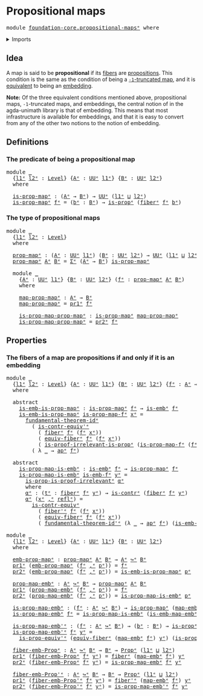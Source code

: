 # Propositional maps

<pre class="Agda"><a id="31" class="Keyword">module</a> <a id="38" href="foundation-core.propositional-maps%25E1%25B5%2589.html" class="Module">foundation-core.propositional-mapsᵉ</a> <a id="74" class="Keyword">where</a>
</pre>
<details><summary>Imports</summary>

<pre class="Agda"><a id="130" class="Keyword">open</a> <a id="135" class="Keyword">import</a> <a id="142" href="foundation.action-on-identifications-functions%25E1%25B5%2589.html" class="Module">foundation.action-on-identifications-functionsᵉ</a>
<a id="190" class="Keyword">open</a> <a id="195" class="Keyword">import</a> <a id="202" href="foundation.dependent-pair-types%25E1%25B5%2589.html" class="Module">foundation.dependent-pair-typesᵉ</a>
<a id="235" class="Keyword">open</a> <a id="240" class="Keyword">import</a> <a id="247" href="foundation.fundamental-theorem-of-identity-types%25E1%25B5%2589.html" class="Module">foundation.fundamental-theorem-of-identity-typesᵉ</a>
<a id="297" class="Keyword">open</a> <a id="302" class="Keyword">import</a> <a id="309" href="foundation.universe-levels%25E1%25B5%2589.html" class="Module">foundation.universe-levelsᵉ</a>

<a id="338" class="Keyword">open</a> <a id="343" class="Keyword">import</a> <a id="350" href="foundation-core.contractible-types%25E1%25B5%2589.html" class="Module">foundation-core.contractible-typesᵉ</a>
<a id="386" class="Keyword">open</a> <a id="391" class="Keyword">import</a> <a id="398" href="foundation-core.embeddings%25E1%25B5%2589.html" class="Module">foundation-core.embeddingsᵉ</a>
<a id="426" class="Keyword">open</a> <a id="431" class="Keyword">import</a> <a id="438" href="foundation-core.fibers-of-maps%25E1%25B5%2589.html" class="Module">foundation-core.fibers-of-mapsᵉ</a>
<a id="470" class="Keyword">open</a> <a id="475" class="Keyword">import</a> <a id="482" href="foundation-core.identity-types%25E1%25B5%2589.html" class="Module">foundation-core.identity-typesᵉ</a>
<a id="514" class="Keyword">open</a> <a id="519" class="Keyword">import</a> <a id="526" href="foundation-core.propositions%25E1%25B5%2589.html" class="Module">foundation-core.propositionsᵉ</a>
</pre>
</details>

## Idea

A map is said to be **propositional** if its
[fibers](foundation-core.fibers-of-maps.md) are
[propositions](foundation-core.propositions.md). This condition is the same as
the condition of being a
[`-1`-truncated map](foundation-core.truncated-maps.md), and it is
[equivalent](foundation-core.equivalences.md) to being an
[embedding](foundation-core.embeddings.md).

**Note:** Of the three equivalent conditions mentioned above, propositional
maps, `-1`-truncated maps, and embeddings, the central notion of in the
agda-unimath library is that of embedding. This means that most infrastructure
is available for embeddings, and that it is easy to convert from any of the
other two notions to the notion of embedding.

## Definitions

### The predicate of being a propositional map

<pre class="Agda"><a id="1371" class="Keyword">module</a> <a id="1378" href="foundation-core.propositional-maps%25E1%25B5%2589.html#1378" class="Module">_</a>
  <a id="1382" class="Symbol">{</a><a id="1383" href="foundation-core.propositional-maps%25E1%25B5%2589.html#1383" class="Bound">l1ᵉ</a> <a id="1387" href="foundation-core.propositional-maps%25E1%25B5%2589.html#1387" class="Bound">l2ᵉ</a> <a id="1391" class="Symbol">:</a> <a id="1393" href="Agda.Primitive.html#742" class="Postulate">Level</a><a id="1398" class="Symbol">}</a> <a id="1400" class="Symbol">{</a><a id="1401" href="foundation-core.propositional-maps%25E1%25B5%2589.html#1401" class="Bound">Aᵉ</a> <a id="1404" class="Symbol">:</a> <a id="1406" href="Agda.Primitive.html#429" class="Primitive">UUᵉ</a> <a id="1410" href="foundation-core.propositional-maps%25E1%25B5%2589.html#1383" class="Bound">l1ᵉ</a><a id="1413" class="Symbol">}</a> <a id="1415" class="Symbol">{</a><a id="1416" href="foundation-core.propositional-maps%25E1%25B5%2589.html#1416" class="Bound">Bᵉ</a> <a id="1419" class="Symbol">:</a> <a id="1421" href="Agda.Primitive.html#429" class="Primitive">UUᵉ</a> <a id="1425" href="foundation-core.propositional-maps%25E1%25B5%2589.html#1387" class="Bound">l2ᵉ</a><a id="1428" class="Symbol">}</a>
  <a id="1432" class="Keyword">where</a>

  <a id="1441" href="foundation-core.propositional-maps%25E1%25B5%2589.html#1441" class="Function">is-prop-mapᵉ</a> <a id="1454" class="Symbol">:</a> <a id="1456" class="Symbol">(</a><a id="1457" href="foundation-core.propositional-maps%25E1%25B5%2589.html#1401" class="Bound">Aᵉ</a> <a id="1460" class="Symbol">→</a> <a id="1462" href="foundation-core.propositional-maps%25E1%25B5%2589.html#1416" class="Bound">Bᵉ</a><a id="1464" class="Symbol">)</a> <a id="1466" class="Symbol">→</a> <a id="1468" href="Agda.Primitive.html#429" class="Primitive">UUᵉ</a> <a id="1472" class="Symbol">(</a><a id="1473" href="foundation-core.propositional-maps%25E1%25B5%2589.html#1383" class="Bound">l1ᵉ</a> <a id="1477" href="Agda.Primitive.html#961" class="Primitive Operator">⊔</a> <a id="1479" href="foundation-core.propositional-maps%25E1%25B5%2589.html#1387" class="Bound">l2ᵉ</a><a id="1482" class="Symbol">)</a>
  <a id="1486" href="foundation-core.propositional-maps%25E1%25B5%2589.html#1441" class="Function">is-prop-mapᵉ</a> <a id="1499" href="foundation-core.propositional-maps%25E1%25B5%2589.html#1499" class="Bound">fᵉ</a> <a id="1502" class="Symbol">=</a> <a id="1504" class="Symbol">(</a><a id="1505" href="foundation-core.propositional-maps%25E1%25B5%2589.html#1505" class="Bound">bᵉ</a> <a id="1508" class="Symbol">:</a> <a id="1510" href="foundation-core.propositional-maps%25E1%25B5%2589.html#1416" class="Bound">Bᵉ</a><a id="1512" class="Symbol">)</a> <a id="1514" class="Symbol">→</a> <a id="1516" href="foundation-core.propositions%25E1%25B5%2589.html#1041" class="Function">is-propᵉ</a> <a id="1525" class="Symbol">(</a><a id="1526" href="foundation-core.fibers-of-maps%25E1%25B5%2589.html#962" class="Function">fiberᵉ</a> <a id="1533" href="foundation-core.propositional-maps%25E1%25B5%2589.html#1499" class="Bound">fᵉ</a> <a id="1536" href="foundation-core.propositional-maps%25E1%25B5%2589.html#1505" class="Bound">bᵉ</a><a id="1538" class="Symbol">)</a>
</pre>
### The type of propositional maps

<pre class="Agda"><a id="1589" class="Keyword">module</a> <a id="1596" href="foundation-core.propositional-maps%25E1%25B5%2589.html#1596" class="Module">_</a>
  <a id="1600" class="Symbol">{</a><a id="1601" href="foundation-core.propositional-maps%25E1%25B5%2589.html#1601" class="Bound">l1ᵉ</a> <a id="1605" href="foundation-core.propositional-maps%25E1%25B5%2589.html#1605" class="Bound">l2ᵉ</a> <a id="1609" class="Symbol">:</a> <a id="1611" href="Agda.Primitive.html#742" class="Postulate">Level</a><a id="1616" class="Symbol">}</a>
  <a id="1620" class="Keyword">where</a>

  <a id="1629" href="foundation-core.propositional-maps%25E1%25B5%2589.html#1629" class="Function">prop-mapᵉ</a> <a id="1639" class="Symbol">:</a> <a id="1641" class="Symbol">(</a><a id="1642" href="foundation-core.propositional-maps%25E1%25B5%2589.html#1642" class="Bound">Aᵉ</a> <a id="1645" class="Symbol">:</a> <a id="1647" href="Agda.Primitive.html#429" class="Primitive">UUᵉ</a> <a id="1651" href="foundation-core.propositional-maps%25E1%25B5%2589.html#1601" class="Bound">l1ᵉ</a><a id="1654" class="Symbol">)</a> <a id="1656" class="Symbol">(</a><a id="1657" href="foundation-core.propositional-maps%25E1%25B5%2589.html#1657" class="Bound">Bᵉ</a> <a id="1660" class="Symbol">:</a> <a id="1662" href="Agda.Primitive.html#429" class="Primitive">UUᵉ</a> <a id="1666" href="foundation-core.propositional-maps%25E1%25B5%2589.html#1605" class="Bound">l2ᵉ</a><a id="1669" class="Symbol">)</a> <a id="1671" class="Symbol">→</a> <a id="1673" href="Agda.Primitive.html#429" class="Primitive">UUᵉ</a> <a id="1677" class="Symbol">(</a><a id="1678" href="foundation-core.propositional-maps%25E1%25B5%2589.html#1601" class="Bound">l1ᵉ</a> <a id="1682" href="Agda.Primitive.html#961" class="Primitive Operator">⊔</a> <a id="1684" href="foundation-core.propositional-maps%25E1%25B5%2589.html#1605" class="Bound">l2ᵉ</a><a id="1687" class="Symbol">)</a>
  <a id="1691" href="foundation-core.propositional-maps%25E1%25B5%2589.html#1629" class="Function">prop-mapᵉ</a> <a id="1701" href="foundation-core.propositional-maps%25E1%25B5%2589.html#1701" class="Bound">Aᵉ</a> <a id="1704" href="foundation-core.propositional-maps%25E1%25B5%2589.html#1704" class="Bound">Bᵉ</a> <a id="1707" class="Symbol">=</a> <a id="1709" href="foundation.dependent-pair-types%25E1%25B5%2589.html#585" class="Record">Σᵉ</a> <a id="1712" class="Symbol">(</a><a id="1713" href="foundation-core.propositional-maps%25E1%25B5%2589.html#1701" class="Bound">Aᵉ</a> <a id="1716" class="Symbol">→</a> <a id="1718" href="foundation-core.propositional-maps%25E1%25B5%2589.html#1704" class="Bound">Bᵉ</a><a id="1720" class="Symbol">)</a> <a id="1722" href="foundation-core.propositional-maps%25E1%25B5%2589.html#1441" class="Function">is-prop-mapᵉ</a>

  <a id="1738" class="Keyword">module</a> <a id="1745" href="foundation-core.propositional-maps%25E1%25B5%2589.html#1745" class="Module">_</a>
    <a id="1751" class="Symbol">{</a><a id="1752" href="foundation-core.propositional-maps%25E1%25B5%2589.html#1752" class="Bound">Aᵉ</a> <a id="1755" class="Symbol">:</a> <a id="1757" href="Agda.Primitive.html#429" class="Primitive">UUᵉ</a> <a id="1761" href="foundation-core.propositional-maps%25E1%25B5%2589.html#1601" class="Bound">l1ᵉ</a><a id="1764" class="Symbol">}</a> <a id="1766" class="Symbol">{</a><a id="1767" href="foundation-core.propositional-maps%25E1%25B5%2589.html#1767" class="Bound">Bᵉ</a> <a id="1770" class="Symbol">:</a> <a id="1772" href="Agda.Primitive.html#429" class="Primitive">UUᵉ</a> <a id="1776" href="foundation-core.propositional-maps%25E1%25B5%2589.html#1605" class="Bound">l2ᵉ</a><a id="1779" class="Symbol">}</a> <a id="1781" class="Symbol">(</a><a id="1782" href="foundation-core.propositional-maps%25E1%25B5%2589.html#1782" class="Bound">fᵉ</a> <a id="1785" class="Symbol">:</a> <a id="1787" href="foundation-core.propositional-maps%25E1%25B5%2589.html#1629" class="Function">prop-mapᵉ</a> <a id="1797" href="foundation-core.propositional-maps%25E1%25B5%2589.html#1752" class="Bound">Aᵉ</a> <a id="1800" href="foundation-core.propositional-maps%25E1%25B5%2589.html#1767" class="Bound">Bᵉ</a><a id="1802" class="Symbol">)</a>
    <a id="1808" class="Keyword">where</a>

    <a id="1819" href="foundation-core.propositional-maps%25E1%25B5%2589.html#1819" class="Function">map-prop-mapᵉ</a> <a id="1833" class="Symbol">:</a> <a id="1835" href="foundation-core.propositional-maps%25E1%25B5%2589.html#1752" class="Bound">Aᵉ</a> <a id="1838" class="Symbol">→</a> <a id="1840" href="foundation-core.propositional-maps%25E1%25B5%2589.html#1767" class="Bound">Bᵉ</a>
    <a id="1847" href="foundation-core.propositional-maps%25E1%25B5%2589.html#1819" class="Function">map-prop-mapᵉ</a> <a id="1861" class="Symbol">=</a> <a id="1863" href="foundation.dependent-pair-types%25E1%25B5%2589.html#697" class="Field">pr1ᵉ</a> <a id="1868" href="foundation-core.propositional-maps%25E1%25B5%2589.html#1782" class="Bound">fᵉ</a>

    <a id="1876" href="foundation-core.propositional-maps%25E1%25B5%2589.html#1876" class="Function">is-prop-map-prop-mapᵉ</a> <a id="1898" class="Symbol">:</a> <a id="1900" href="foundation-core.propositional-maps%25E1%25B5%2589.html#1441" class="Function">is-prop-mapᵉ</a> <a id="1913" href="foundation-core.propositional-maps%25E1%25B5%2589.html#1819" class="Function">map-prop-mapᵉ</a>
    <a id="1931" href="foundation-core.propositional-maps%25E1%25B5%2589.html#1876" class="Function">is-prop-map-prop-mapᵉ</a> <a id="1953" class="Symbol">=</a> <a id="1955" href="foundation.dependent-pair-types%25E1%25B5%2589.html#711" class="Field">pr2ᵉ</a> <a id="1960" href="foundation-core.propositional-maps%25E1%25B5%2589.html#1782" class="Bound">fᵉ</a>
</pre>
## Properties

### The fibers of a map are propositions if and only if it is an embedding

<pre class="Agda"><a id="2067" class="Keyword">module</a> <a id="2074" href="foundation-core.propositional-maps%25E1%25B5%2589.html#2074" class="Module">_</a>
  <a id="2078" class="Symbol">{</a><a id="2079" href="foundation-core.propositional-maps%25E1%25B5%2589.html#2079" class="Bound">l1ᵉ</a> <a id="2083" href="foundation-core.propositional-maps%25E1%25B5%2589.html#2083" class="Bound">l2ᵉ</a> <a id="2087" class="Symbol">:</a> <a id="2089" href="Agda.Primitive.html#742" class="Postulate">Level</a><a id="2094" class="Symbol">}</a> <a id="2096" class="Symbol">{</a><a id="2097" href="foundation-core.propositional-maps%25E1%25B5%2589.html#2097" class="Bound">Aᵉ</a> <a id="2100" class="Symbol">:</a> <a id="2102" href="Agda.Primitive.html#429" class="Primitive">UUᵉ</a> <a id="2106" href="foundation-core.propositional-maps%25E1%25B5%2589.html#2079" class="Bound">l1ᵉ</a><a id="2109" class="Symbol">}</a> <a id="2111" class="Symbol">{</a><a id="2112" href="foundation-core.propositional-maps%25E1%25B5%2589.html#2112" class="Bound">Bᵉ</a> <a id="2115" class="Symbol">:</a> <a id="2117" href="Agda.Primitive.html#429" class="Primitive">UUᵉ</a> <a id="2121" href="foundation-core.propositional-maps%25E1%25B5%2589.html#2083" class="Bound">l2ᵉ</a><a id="2124" class="Symbol">}</a> <a id="2126" class="Symbol">{</a><a id="2127" href="foundation-core.propositional-maps%25E1%25B5%2589.html#2127" class="Bound">fᵉ</a> <a id="2130" class="Symbol">:</a> <a id="2132" href="foundation-core.propositional-maps%25E1%25B5%2589.html#2097" class="Bound">Aᵉ</a> <a id="2135" class="Symbol">→</a> <a id="2137" href="foundation-core.propositional-maps%25E1%25B5%2589.html#2112" class="Bound">Bᵉ</a><a id="2139" class="Symbol">}</a>
  <a id="2143" class="Keyword">where</a>

  <a id="2152" class="Keyword">abstract</a>
    <a id="2165" href="foundation-core.propositional-maps%25E1%25B5%2589.html#2165" class="Function">is-emb-is-prop-mapᵉ</a> <a id="2185" class="Symbol">:</a> <a id="2187" href="foundation-core.propositional-maps%25E1%25B5%2589.html#1441" class="Function">is-prop-mapᵉ</a> <a id="2200" href="foundation-core.propositional-maps%25E1%25B5%2589.html#2127" class="Bound">fᵉ</a> <a id="2203" class="Symbol">→</a> <a id="2205" href="foundation-core.embeddings%25E1%25B5%2589.html#1101" class="Function">is-embᵉ</a> <a id="2213" href="foundation-core.propositional-maps%25E1%25B5%2589.html#2127" class="Bound">fᵉ</a>
    <a id="2220" href="foundation-core.propositional-maps%25E1%25B5%2589.html#2165" class="Function">is-emb-is-prop-mapᵉ</a> <a id="2240" href="foundation-core.propositional-maps%25E1%25B5%2589.html#2240" class="Bound">is-prop-map-fᵉ</a> <a id="2255" href="foundation-core.propositional-maps%25E1%25B5%2589.html#2255" class="Bound">xᵉ</a> <a id="2258" class="Symbol">=</a>
      <a id="2266" href="foundation.fundamental-theorem-of-identity-types%25E1%25B5%2589.html#2064" class="Function">fundamental-theorem-idᵉ</a>
        <a id="2298" class="Symbol">(</a> <a id="2300" href="foundation-core.contractible-types%25E1%25B5%2589.html#3162" class="Function">is-contr-equiv&#39;ᵉ</a>
          <a id="2327" class="Symbol">(</a> <a id="2329" href="foundation-core.fibers-of-maps%25E1%25B5%2589.html#962" class="Function">fiberᵉ</a> <a id="2336" href="foundation-core.propositional-maps%25E1%25B5%2589.html#2127" class="Bound">fᵉ</a> <a id="2339" class="Symbol">(</a><a id="2340" href="foundation-core.propositional-maps%25E1%25B5%2589.html#2127" class="Bound">fᵉ</a> <a id="2343" href="foundation-core.propositional-maps%25E1%25B5%2589.html#2255" class="Bound">xᵉ</a><a id="2345" class="Symbol">))</a>
          <a id="2358" class="Symbol">(</a> <a id="2360" href="foundation-core.fibers-of-maps%25E1%25B5%2589.html#6929" class="Function">equiv-fiberᵉ</a> <a id="2373" href="foundation-core.propositional-maps%25E1%25B5%2589.html#2127" class="Bound">fᵉ</a> <a id="2376" class="Symbol">(</a><a id="2377" href="foundation-core.propositional-maps%25E1%25B5%2589.html#2127" class="Bound">fᵉ</a> <a id="2380" href="foundation-core.propositional-maps%25E1%25B5%2589.html#2255" class="Bound">xᵉ</a><a id="2382" class="Symbol">))</a>
          <a id="2395" class="Symbol">(</a> <a id="2397" href="foundation-core.propositions%25E1%25B5%2589.html#3028" class="Function">is-proof-irrelevant-is-propᵉ</a> <a id="2426" class="Symbol">(</a><a id="2427" href="foundation-core.propositional-maps%25E1%25B5%2589.html#2240" class="Bound">is-prop-map-fᵉ</a> <a id="2442" class="Symbol">(</a><a id="2443" href="foundation-core.propositional-maps%25E1%25B5%2589.html#2127" class="Bound">fᵉ</a> <a id="2446" href="foundation-core.propositional-maps%25E1%25B5%2589.html#2255" class="Bound">xᵉ</a><a id="2448" class="Symbol">))</a> <a id="2451" class="Symbol">(</a><a id="2452" href="foundation-core.propositional-maps%25E1%25B5%2589.html#2255" class="Bound">xᵉ</a> <a id="2455" href="foundation.dependent-pair-types%25E1%25B5%2589.html#788" class="InductiveConstructor Operator">,ᵉ</a> <a id="2458" href="foundation-core.identity-types%25E1%25B5%2589.html#2694" class="InductiveConstructor">reflᵉ</a><a id="2463" class="Symbol">)))</a>
        <a id="2475" class="Symbol">(</a> <a id="2477" class="Symbol">λ</a> <a id="2479" href="foundation-core.propositional-maps%25E1%25B5%2589.html#2479" class="Bound">_</a> <a id="2481" class="Symbol">→</a> <a id="2483" href="foundation.action-on-identifications-functions%25E1%25B5%2589.html#735" class="Function">apᵉ</a> <a id="2487" href="foundation-core.propositional-maps%25E1%25B5%2589.html#2127" class="Bound">fᵉ</a><a id="2489" class="Symbol">)</a>

  <a id="2494" class="Keyword">abstract</a>
    <a id="2507" href="foundation-core.propositional-maps%25E1%25B5%2589.html#2507" class="Function">is-prop-map-is-embᵉ</a> <a id="2527" class="Symbol">:</a> <a id="2529" href="foundation-core.embeddings%25E1%25B5%2589.html#1101" class="Function">is-embᵉ</a> <a id="2537" href="foundation-core.propositional-maps%25E1%25B5%2589.html#2127" class="Bound">fᵉ</a> <a id="2540" class="Symbol">→</a> <a id="2542" href="foundation-core.propositional-maps%25E1%25B5%2589.html#1441" class="Function">is-prop-mapᵉ</a> <a id="2555" href="foundation-core.propositional-maps%25E1%25B5%2589.html#2127" class="Bound">fᵉ</a>
    <a id="2562" href="foundation-core.propositional-maps%25E1%25B5%2589.html#2507" class="Function">is-prop-map-is-embᵉ</a> <a id="2582" href="foundation-core.propositional-maps%25E1%25B5%2589.html#2582" class="Bound">is-emb-fᵉ</a> <a id="2592" href="foundation-core.propositional-maps%25E1%25B5%2589.html#2592" class="Bound">yᵉ</a> <a id="2595" class="Symbol">=</a>
      <a id="2603" href="foundation-core.propositions%25E1%25B5%2589.html#3210" class="Function">is-prop-is-proof-irrelevantᵉ</a> <a id="2632" href="foundation-core.propositional-maps%25E1%25B5%2589.html#2653" class="Function">αᵉ</a>
      <a id="2641" class="Keyword">where</a>
      <a id="2653" href="foundation-core.propositional-maps%25E1%25B5%2589.html#2653" class="Function">αᵉ</a> <a id="2656" class="Symbol">:</a> <a id="2658" class="Symbol">(</a><a id="2659" href="foundation-core.propositional-maps%25E1%25B5%2589.html#2659" class="Bound">tᵉ</a> <a id="2662" class="Symbol">:</a> <a id="2664" href="foundation-core.fibers-of-maps%25E1%25B5%2589.html#962" class="Function">fiberᵉ</a> <a id="2671" href="foundation-core.propositional-maps%25E1%25B5%2589.html#2127" class="Bound">fᵉ</a> <a id="2674" href="foundation-core.propositional-maps%25E1%25B5%2589.html#2592" class="Bound">yᵉ</a><a id="2676" class="Symbol">)</a> <a id="2678" class="Symbol">→</a> <a id="2680" href="foundation-core.contractible-types%25E1%25B5%2589.html#908" class="Function">is-contrᵉ</a> <a id="2690" class="Symbol">(</a><a id="2691" href="foundation-core.fibers-of-maps%25E1%25B5%2589.html#962" class="Function">fiberᵉ</a> <a id="2698" href="foundation-core.propositional-maps%25E1%25B5%2589.html#2127" class="Bound">fᵉ</a> <a id="2701" href="foundation-core.propositional-maps%25E1%25B5%2589.html#2592" class="Bound">yᵉ</a><a id="2703" class="Symbol">)</a>
      <a id="2711" href="foundation-core.propositional-maps%25E1%25B5%2589.html#2653" class="Function">αᵉ</a> <a id="2714" class="Symbol">(</a><a id="2715" href="foundation-core.propositional-maps%25E1%25B5%2589.html#2715" class="Bound">xᵉ</a> <a id="2718" href="foundation.dependent-pair-types%25E1%25B5%2589.html#788" class="InductiveConstructor Operator">,ᵉ</a> <a id="2721" href="foundation-core.identity-types%25E1%25B5%2589.html#2694" class="InductiveConstructor">reflᵉ</a><a id="2726" class="Symbol">)</a> <a id="2728" class="Symbol">=</a>
        <a id="2738" href="foundation-core.contractible-types%25E1%25B5%2589.html#2606" class="Function">is-contr-equivᵉ</a>
          <a id="2764" class="Symbol">(</a> <a id="2766" href="foundation-core.fibers-of-maps%25E1%25B5%2589.html#1028" class="Function">fiber&#39;ᵉ</a> <a id="2774" href="foundation-core.propositional-maps%25E1%25B5%2589.html#2127" class="Bound">fᵉ</a> <a id="2777" class="Symbol">(</a><a id="2778" href="foundation-core.propositional-maps%25E1%25B5%2589.html#2127" class="Bound">fᵉ</a> <a id="2781" href="foundation-core.propositional-maps%25E1%25B5%2589.html#2715" class="Bound">xᵉ</a><a id="2783" class="Symbol">))</a>
          <a id="2796" class="Symbol">(</a> <a id="2798" href="foundation-core.fibers-of-maps%25E1%25B5%2589.html#6929" class="Function">equiv-fiberᵉ</a> <a id="2811" href="foundation-core.propositional-maps%25E1%25B5%2589.html#2127" class="Bound">fᵉ</a> <a id="2814" class="Symbol">(</a><a id="2815" href="foundation-core.propositional-maps%25E1%25B5%2589.html#2127" class="Bound">fᵉ</a> <a id="2818" href="foundation-core.propositional-maps%25E1%25B5%2589.html#2715" class="Bound">xᵉ</a><a id="2820" class="Symbol">))</a>
          <a id="2833" class="Symbol">(</a> <a id="2835" href="foundation.fundamental-theorem-of-identity-types%25E1%25B5%2589.html#2352" class="Function">fundamental-theorem-id&#39;ᵉ</a> <a id="2860" class="Symbol">(λ</a> <a id="2863" href="foundation-core.propositional-maps%25E1%25B5%2589.html#2863" class="Bound">_</a> <a id="2865" class="Symbol">→</a> <a id="2867" href="foundation.action-on-identifications-functions%25E1%25B5%2589.html#735" class="Function">apᵉ</a> <a id="2871" href="foundation-core.propositional-maps%25E1%25B5%2589.html#2127" class="Bound">fᵉ</a><a id="2873" class="Symbol">)</a> <a id="2875" class="Symbol">(</a><a id="2876" href="foundation-core.propositional-maps%25E1%25B5%2589.html#2582" class="Bound">is-emb-fᵉ</a> <a id="2886" href="foundation-core.propositional-maps%25E1%25B5%2589.html#2715" class="Bound">xᵉ</a><a id="2888" class="Symbol">))</a>

<a id="2892" class="Keyword">module</a> <a id="2899" href="foundation-core.propositional-maps%25E1%25B5%2589.html#2899" class="Module">_</a>
  <a id="2903" class="Symbol">{</a><a id="2904" href="foundation-core.propositional-maps%25E1%25B5%2589.html#2904" class="Bound">l1ᵉ</a> <a id="2908" href="foundation-core.propositional-maps%25E1%25B5%2589.html#2908" class="Bound">l2ᵉ</a> <a id="2912" class="Symbol">:</a> <a id="2914" href="Agda.Primitive.html#742" class="Postulate">Level</a><a id="2919" class="Symbol">}</a> <a id="2921" class="Symbol">{</a><a id="2922" href="foundation-core.propositional-maps%25E1%25B5%2589.html#2922" class="Bound">Aᵉ</a> <a id="2925" class="Symbol">:</a> <a id="2927" href="Agda.Primitive.html#429" class="Primitive">UUᵉ</a> <a id="2931" href="foundation-core.propositional-maps%25E1%25B5%2589.html#2904" class="Bound">l1ᵉ</a><a id="2934" class="Symbol">}</a> <a id="2936" class="Symbol">{</a><a id="2937" href="foundation-core.propositional-maps%25E1%25B5%2589.html#2937" class="Bound">Bᵉ</a> <a id="2940" class="Symbol">:</a> <a id="2942" href="Agda.Primitive.html#429" class="Primitive">UUᵉ</a> <a id="2946" href="foundation-core.propositional-maps%25E1%25B5%2589.html#2908" class="Bound">l2ᵉ</a><a id="2949" class="Symbol">}</a>
  <a id="2953" class="Keyword">where</a>

  <a id="2962" href="foundation-core.propositional-maps%25E1%25B5%2589.html#2962" class="Function">emb-prop-mapᵉ</a> <a id="2976" class="Symbol">:</a> <a id="2978" href="foundation-core.propositional-maps%25E1%25B5%2589.html#1629" class="Function">prop-mapᵉ</a> <a id="2988" href="foundation-core.propositional-maps%25E1%25B5%2589.html#2922" class="Bound">Aᵉ</a> <a id="2991" href="foundation-core.propositional-maps%25E1%25B5%2589.html#2937" class="Bound">Bᵉ</a> <a id="2994" class="Symbol">→</a> <a id="2996" href="foundation-core.propositional-maps%25E1%25B5%2589.html#2922" class="Bound">Aᵉ</a> <a id="2999" href="foundation-core.embeddings%25E1%25B5%2589.html#1585" class="Function Operator">↪ᵉ</a> <a id="3002" href="foundation-core.propositional-maps%25E1%25B5%2589.html#2937" class="Bound">Bᵉ</a>
  <a id="3007" href="foundation.dependent-pair-types%25E1%25B5%2589.html#697" class="Field">pr1ᵉ</a> <a id="3012" class="Symbol">(</a><a id="3013" href="foundation-core.propositional-maps%25E1%25B5%2589.html#2962" class="Function">emb-prop-mapᵉ</a> <a id="3027" class="Symbol">(</a><a id="3028" href="foundation-core.propositional-maps%25E1%25B5%2589.html#3028" class="Bound">fᵉ</a> <a id="3031" href="foundation.dependent-pair-types%25E1%25B5%2589.html#788" class="InductiveConstructor Operator">,ᵉ</a> <a id="3034" href="foundation-core.propositional-maps%25E1%25B5%2589.html#3034" class="Bound">pᵉ</a><a id="3036" class="Symbol">))</a> <a id="3039" class="Symbol">=</a> <a id="3041" href="foundation-core.propositional-maps%25E1%25B5%2589.html#3028" class="Bound">fᵉ</a>
  <a id="3046" href="foundation.dependent-pair-types%25E1%25B5%2589.html#711" class="Field">pr2ᵉ</a> <a id="3051" class="Symbol">(</a><a id="3052" href="foundation-core.propositional-maps%25E1%25B5%2589.html#2962" class="Function">emb-prop-mapᵉ</a> <a id="3066" class="Symbol">(</a><a id="3067" href="foundation-core.propositional-maps%25E1%25B5%2589.html#3067" class="Bound">fᵉ</a> <a id="3070" href="foundation.dependent-pair-types%25E1%25B5%2589.html#788" class="InductiveConstructor Operator">,ᵉ</a> <a id="3073" href="foundation-core.propositional-maps%25E1%25B5%2589.html#3073" class="Bound">pᵉ</a><a id="3075" class="Symbol">))</a> <a id="3078" class="Symbol">=</a> <a id="3080" href="foundation-core.propositional-maps%25E1%25B5%2589.html#2165" class="Function">is-emb-is-prop-mapᵉ</a> <a id="3100" href="foundation-core.propositional-maps%25E1%25B5%2589.html#3073" class="Bound">pᵉ</a>

  <a id="3106" href="foundation-core.propositional-maps%25E1%25B5%2589.html#3106" class="Function">prop-map-embᵉ</a> <a id="3120" class="Symbol">:</a> <a id="3122" href="foundation-core.propositional-maps%25E1%25B5%2589.html#2922" class="Bound">Aᵉ</a> <a id="3125" href="foundation-core.embeddings%25E1%25B5%2589.html#1585" class="Function Operator">↪ᵉ</a> <a id="3128" href="foundation-core.propositional-maps%25E1%25B5%2589.html#2937" class="Bound">Bᵉ</a> <a id="3131" class="Symbol">→</a> <a id="3133" href="foundation-core.propositional-maps%25E1%25B5%2589.html#1629" class="Function">prop-mapᵉ</a> <a id="3143" href="foundation-core.propositional-maps%25E1%25B5%2589.html#2922" class="Bound">Aᵉ</a> <a id="3146" href="foundation-core.propositional-maps%25E1%25B5%2589.html#2937" class="Bound">Bᵉ</a>
  <a id="3151" href="foundation.dependent-pair-types%25E1%25B5%2589.html#697" class="Field">pr1ᵉ</a> <a id="3156" class="Symbol">(</a><a id="3157" href="foundation-core.propositional-maps%25E1%25B5%2589.html#3106" class="Function">prop-map-embᵉ</a> <a id="3171" class="Symbol">(</a><a id="3172" href="foundation-core.propositional-maps%25E1%25B5%2589.html#3172" class="Bound">fᵉ</a> <a id="3175" href="foundation.dependent-pair-types%25E1%25B5%2589.html#788" class="InductiveConstructor Operator">,ᵉ</a> <a id="3178" href="foundation-core.propositional-maps%25E1%25B5%2589.html#3178" class="Bound">pᵉ</a><a id="3180" class="Symbol">))</a> <a id="3183" class="Symbol">=</a> <a id="3185" href="foundation-core.propositional-maps%25E1%25B5%2589.html#3172" class="Bound">fᵉ</a>
  <a id="3190" href="foundation.dependent-pair-types%25E1%25B5%2589.html#711" class="Field">pr2ᵉ</a> <a id="3195" class="Symbol">(</a><a id="3196" href="foundation-core.propositional-maps%25E1%25B5%2589.html#3106" class="Function">prop-map-embᵉ</a> <a id="3210" class="Symbol">(</a><a id="3211" href="foundation-core.propositional-maps%25E1%25B5%2589.html#3211" class="Bound">fᵉ</a> <a id="3214" href="foundation.dependent-pair-types%25E1%25B5%2589.html#788" class="InductiveConstructor Operator">,ᵉ</a> <a id="3217" href="foundation-core.propositional-maps%25E1%25B5%2589.html#3217" class="Bound">pᵉ</a><a id="3219" class="Symbol">))</a> <a id="3222" class="Symbol">=</a> <a id="3224" href="foundation-core.propositional-maps%25E1%25B5%2589.html#2507" class="Function">is-prop-map-is-embᵉ</a> <a id="3244" href="foundation-core.propositional-maps%25E1%25B5%2589.html#3217" class="Bound">pᵉ</a>

  <a id="3250" href="foundation-core.propositional-maps%25E1%25B5%2589.html#3250" class="Function">is-prop-map-embᵉ</a> <a id="3267" class="Symbol">:</a> <a id="3269" class="Symbol">(</a><a id="3270" href="foundation-core.propositional-maps%25E1%25B5%2589.html#3270" class="Bound">fᵉ</a> <a id="3273" class="Symbol">:</a> <a id="3275" href="foundation-core.propositional-maps%25E1%25B5%2589.html#2922" class="Bound">Aᵉ</a> <a id="3278" href="foundation-core.embeddings%25E1%25B5%2589.html#1585" class="Function Operator">↪ᵉ</a> <a id="3281" href="foundation-core.propositional-maps%25E1%25B5%2589.html#2937" class="Bound">Bᵉ</a><a id="3283" class="Symbol">)</a> <a id="3285" class="Symbol">→</a> <a id="3287" href="foundation-core.propositional-maps%25E1%25B5%2589.html#1441" class="Function">is-prop-mapᵉ</a> <a id="3300" class="Symbol">(</a><a id="3301" href="foundation-core.embeddings%25E1%25B5%2589.html#1753" class="Function">map-embᵉ</a> <a id="3310" href="foundation-core.propositional-maps%25E1%25B5%2589.html#3270" class="Bound">fᵉ</a><a id="3312" class="Symbol">)</a>
  <a id="3316" href="foundation-core.propositional-maps%25E1%25B5%2589.html#3250" class="Function">is-prop-map-embᵉ</a> <a id="3333" href="foundation-core.propositional-maps%25E1%25B5%2589.html#3333" class="Bound">fᵉ</a> <a id="3336" class="Symbol">=</a> <a id="3338" href="foundation-core.propositional-maps%25E1%25B5%2589.html#2507" class="Function">is-prop-map-is-embᵉ</a> <a id="3358" class="Symbol">(</a><a id="3359" href="foundation-core.embeddings%25E1%25B5%2589.html#1804" class="Function">is-emb-map-embᵉ</a> <a id="3375" href="foundation-core.propositional-maps%25E1%25B5%2589.html#3333" class="Bound">fᵉ</a><a id="3377" class="Symbol">)</a>

  <a id="3382" href="foundation-core.propositional-maps%25E1%25B5%2589.html#3382" class="Function">is-prop-map-emb&#39;ᵉ</a> <a id="3400" class="Symbol">:</a> <a id="3402" class="Symbol">(</a><a id="3403" href="foundation-core.propositional-maps%25E1%25B5%2589.html#3403" class="Bound">fᵉ</a> <a id="3406" class="Symbol">:</a> <a id="3408" href="foundation-core.propositional-maps%25E1%25B5%2589.html#2922" class="Bound">Aᵉ</a> <a id="3411" href="foundation-core.embeddings%25E1%25B5%2589.html#1585" class="Function Operator">↪ᵉ</a> <a id="3414" href="foundation-core.propositional-maps%25E1%25B5%2589.html#2937" class="Bound">Bᵉ</a><a id="3416" class="Symbol">)</a> <a id="3418" class="Symbol">→</a> <a id="3420" class="Symbol">(</a><a id="3421" href="foundation-core.propositional-maps%25E1%25B5%2589.html#3421" class="Bound">bᵉ</a> <a id="3424" class="Symbol">:</a> <a id="3426" href="foundation-core.propositional-maps%25E1%25B5%2589.html#2937" class="Bound">Bᵉ</a><a id="3428" class="Symbol">)</a> <a id="3430" class="Symbol">→</a> <a id="3432" href="foundation-core.propositions%25E1%25B5%2589.html#1041" class="Function">is-propᵉ</a> <a id="3441" class="Symbol">(</a><a id="3442" href="foundation-core.fibers-of-maps%25E1%25B5%2589.html#1028" class="Function">fiber&#39;ᵉ</a> <a id="3450" class="Symbol">(</a><a id="3451" href="foundation-core.embeddings%25E1%25B5%2589.html#1753" class="Function">map-embᵉ</a> <a id="3460" href="foundation-core.propositional-maps%25E1%25B5%2589.html#3403" class="Bound">fᵉ</a><a id="3462" class="Symbol">)</a> <a id="3464" href="foundation-core.propositional-maps%25E1%25B5%2589.html#3421" class="Bound">bᵉ</a><a id="3466" class="Symbol">)</a>
  <a id="3470" href="foundation-core.propositional-maps%25E1%25B5%2589.html#3382" class="Function">is-prop-map-emb&#39;ᵉ</a> <a id="3488" href="foundation-core.propositional-maps%25E1%25B5%2589.html#3488" class="Bound">fᵉ</a> <a id="3491" href="foundation-core.propositional-maps%25E1%25B5%2589.html#3491" class="Bound">yᵉ</a> <a id="3494" class="Symbol">=</a>
    <a id="3500" href="foundation-core.propositions%25E1%25B5%2589.html#4311" class="Function">is-prop-equiv&#39;ᵉ</a> <a id="3516" class="Symbol">(</a><a id="3517" href="foundation-core.fibers-of-maps%25E1%25B5%2589.html#6929" class="Function">equiv-fiberᵉ</a> <a id="3530" class="Symbol">(</a><a id="3531" href="foundation-core.embeddings%25E1%25B5%2589.html#1753" class="Function">map-embᵉ</a> <a id="3540" href="foundation-core.propositional-maps%25E1%25B5%2589.html#3488" class="Bound">fᵉ</a><a id="3542" class="Symbol">)</a> <a id="3544" href="foundation-core.propositional-maps%25E1%25B5%2589.html#3491" class="Bound">yᵉ</a><a id="3546" class="Symbol">)</a> <a id="3548" class="Symbol">(</a><a id="3549" href="foundation-core.propositional-maps%25E1%25B5%2589.html#3250" class="Function">is-prop-map-embᵉ</a> <a id="3566" href="foundation-core.propositional-maps%25E1%25B5%2589.html#3488" class="Bound">fᵉ</a> <a id="3569" href="foundation-core.propositional-maps%25E1%25B5%2589.html#3491" class="Bound">yᵉ</a><a id="3571" class="Symbol">)</a>

  <a id="3576" href="foundation-core.propositional-maps%25E1%25B5%2589.html#3576" class="Function">fiber-emb-Propᵉ</a> <a id="3592" class="Symbol">:</a> <a id="3594" href="foundation-core.propositional-maps%25E1%25B5%2589.html#2922" class="Bound">Aᵉ</a> <a id="3597" href="foundation-core.embeddings%25E1%25B5%2589.html#1585" class="Function Operator">↪ᵉ</a> <a id="3600" href="foundation-core.propositional-maps%25E1%25B5%2589.html#2937" class="Bound">Bᵉ</a> <a id="3603" class="Symbol">→</a> <a id="3605" href="foundation-core.propositional-maps%25E1%25B5%2589.html#2937" class="Bound">Bᵉ</a> <a id="3608" class="Symbol">→</a> <a id="3610" href="foundation-core.propositions%25E1%25B5%2589.html#1181" class="Function">Propᵉ</a> <a id="3616" class="Symbol">(</a><a id="3617" href="foundation-core.propositional-maps%25E1%25B5%2589.html#2904" class="Bound">l1ᵉ</a> <a id="3621" href="Agda.Primitive.html#961" class="Primitive Operator">⊔</a> <a id="3623" href="foundation-core.propositional-maps%25E1%25B5%2589.html#2908" class="Bound">l2ᵉ</a><a id="3626" class="Symbol">)</a>
  <a id="3630" href="foundation.dependent-pair-types%25E1%25B5%2589.html#697" class="Field">pr1ᵉ</a> <a id="3635" class="Symbol">(</a><a id="3636" href="foundation-core.propositional-maps%25E1%25B5%2589.html#3576" class="Function">fiber-emb-Propᵉ</a> <a id="3652" href="foundation-core.propositional-maps%25E1%25B5%2589.html#3652" class="Bound">fᵉ</a> <a id="3655" href="foundation-core.propositional-maps%25E1%25B5%2589.html#3655" class="Bound">yᵉ</a><a id="3657" class="Symbol">)</a> <a id="3659" class="Symbol">=</a> <a id="3661" href="foundation-core.fibers-of-maps%25E1%25B5%2589.html#962" class="Function">fiberᵉ</a> <a id="3668" class="Symbol">(</a><a id="3669" href="foundation-core.embeddings%25E1%25B5%2589.html#1753" class="Function">map-embᵉ</a> <a id="3678" href="foundation-core.propositional-maps%25E1%25B5%2589.html#3652" class="Bound">fᵉ</a><a id="3680" class="Symbol">)</a> <a id="3682" href="foundation-core.propositional-maps%25E1%25B5%2589.html#3655" class="Bound">yᵉ</a>
  <a id="3687" href="foundation.dependent-pair-types%25E1%25B5%2589.html#711" class="Field">pr2ᵉ</a> <a id="3692" class="Symbol">(</a><a id="3693" href="foundation-core.propositional-maps%25E1%25B5%2589.html#3576" class="Function">fiber-emb-Propᵉ</a> <a id="3709" href="foundation-core.propositional-maps%25E1%25B5%2589.html#3709" class="Bound">fᵉ</a> <a id="3712" href="foundation-core.propositional-maps%25E1%25B5%2589.html#3712" class="Bound">yᵉ</a><a id="3714" class="Symbol">)</a> <a id="3716" class="Symbol">=</a> <a id="3718" href="foundation-core.propositional-maps%25E1%25B5%2589.html#3250" class="Function">is-prop-map-embᵉ</a> <a id="3735" href="foundation-core.propositional-maps%25E1%25B5%2589.html#3709" class="Bound">fᵉ</a> <a id="3738" href="foundation-core.propositional-maps%25E1%25B5%2589.html#3712" class="Bound">yᵉ</a>

  <a id="3744" href="foundation-core.propositional-maps%25E1%25B5%2589.html#3744" class="Function">fiber-emb-Prop&#39;ᵉ</a> <a id="3761" class="Symbol">:</a> <a id="3763" href="foundation-core.propositional-maps%25E1%25B5%2589.html#2922" class="Bound">Aᵉ</a> <a id="3766" href="foundation-core.embeddings%25E1%25B5%2589.html#1585" class="Function Operator">↪ᵉ</a> <a id="3769" href="foundation-core.propositional-maps%25E1%25B5%2589.html#2937" class="Bound">Bᵉ</a> <a id="3772" class="Symbol">→</a> <a id="3774" href="foundation-core.propositional-maps%25E1%25B5%2589.html#2937" class="Bound">Bᵉ</a> <a id="3777" class="Symbol">→</a> <a id="3779" href="foundation-core.propositions%25E1%25B5%2589.html#1181" class="Function">Propᵉ</a> <a id="3785" class="Symbol">(</a><a id="3786" href="foundation-core.propositional-maps%25E1%25B5%2589.html#2904" class="Bound">l1ᵉ</a> <a id="3790" href="Agda.Primitive.html#961" class="Primitive Operator">⊔</a> <a id="3792" href="foundation-core.propositional-maps%25E1%25B5%2589.html#2908" class="Bound">l2ᵉ</a><a id="3795" class="Symbol">)</a>
  <a id="3799" href="foundation.dependent-pair-types%25E1%25B5%2589.html#697" class="Field">pr1ᵉ</a> <a id="3804" class="Symbol">(</a><a id="3805" href="foundation-core.propositional-maps%25E1%25B5%2589.html#3744" class="Function">fiber-emb-Prop&#39;ᵉ</a> <a id="3822" href="foundation-core.propositional-maps%25E1%25B5%2589.html#3822" class="Bound">fᵉ</a> <a id="3825" href="foundation-core.propositional-maps%25E1%25B5%2589.html#3825" class="Bound">yᵉ</a><a id="3827" class="Symbol">)</a> <a id="3829" class="Symbol">=</a> <a id="3831" href="foundation-core.fibers-of-maps%25E1%25B5%2589.html#1028" class="Function">fiber&#39;ᵉ</a> <a id="3839" class="Symbol">(</a><a id="3840" href="foundation-core.embeddings%25E1%25B5%2589.html#1753" class="Function">map-embᵉ</a> <a id="3849" href="foundation-core.propositional-maps%25E1%25B5%2589.html#3822" class="Bound">fᵉ</a><a id="3851" class="Symbol">)</a> <a id="3853" href="foundation-core.propositional-maps%25E1%25B5%2589.html#3825" class="Bound">yᵉ</a>
  <a id="3858" href="foundation.dependent-pair-types%25E1%25B5%2589.html#711" class="Field">pr2ᵉ</a> <a id="3863" class="Symbol">(</a><a id="3864" href="foundation-core.propositional-maps%25E1%25B5%2589.html#3744" class="Function">fiber-emb-Prop&#39;ᵉ</a> <a id="3881" href="foundation-core.propositional-maps%25E1%25B5%2589.html#3881" class="Bound">fᵉ</a> <a id="3884" href="foundation-core.propositional-maps%25E1%25B5%2589.html#3884" class="Bound">yᵉ</a><a id="3886" class="Symbol">)</a> <a id="3888" class="Symbol">=</a> <a id="3890" href="foundation-core.propositional-maps%25E1%25B5%2589.html#3382" class="Function">is-prop-map-emb&#39;ᵉ</a> <a id="3908" href="foundation-core.propositional-maps%25E1%25B5%2589.html#3881" class="Bound">fᵉ</a> <a id="3911" href="foundation-core.propositional-maps%25E1%25B5%2589.html#3884" class="Bound">yᵉ</a>
</pre>